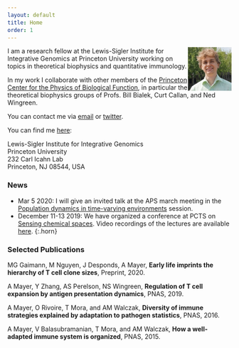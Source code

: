 ```yaml
---
layout: default
title: Home
order: 1
---
```


<img style="width:7em" src="images/andreasmayer.jpg" align="right">
I am a research fellow at the Lewis-Sigler Institute for Integrative Genomics at Princeton University working on topics in theoretical biophysics and quantitative immunology.

In my work I collaborate with other members of the [Princeton Center for the Physics of Biological Function](https://biophysics.princeton.edu/), in particular the theoretical biophysics groups of Profs. Bill Bialek, Curt Callan, and Ned Wingreen. 

You can contact me via [email](mailto:andimscience@gmail.com) or [twitter](http://twitter.com/andimscience).

You can find me [here](https://www.google.com/maps/place/Icahn+Laboratory,+Princeton,+NJ+08540/@40.3443669,-74.655529,17z):

Lewis-Sigler Institute for Integrative Genomics  
Princeton University  
232 Carl Icahn Lab  
Princeton, NJ 08544, USA 

### News

- Mar 5 2020: I will give an invited talk at the APS march meeting in the [Population dynamics in time-varying environments](http://meetings.aps.org/Meeting/MAR20/Session/U27) session.
- December 11-13 2019: We have organized a conference at PCTS on [Sensing chemical spaces](http://bit.ly/chemspaces). Video recordings of the lectures are available [here](http://www.kaltura.com/tiny/opthb).
{:.horn}

### Selected Publications

MG Gaimann, M Nguyen, J Desponds, A Mayer, **Early life imprints the hierarchy of T cell clone sizes**, Preprint, 2020. [<i class="ai ai-doi"></i>](https://doi.org/10.1101/2020.07.21.214841)

A Mayer, Y Zhang, AS Perelson, NS Wingreen, **Regulation of T cell expansion by antigen presentation dynamics**, PNAS, 2019. [<i class="ai ai-doi"></i>](https://doi.org/10.1073/pnas.1812800116)

A Mayer, O Rivoire, T Mora, and AM Walczak, **Diversity of immune strategies explained by adaptation to pathogen statistics**, PNAS, 2016. [<i class="ai ai-doi"></i>](http://dx.doi.org/10.1073/pnas.1600663113)

A Mayer, V Balasubramanian, T Mora, and AM Walczak, **How a well-adapted immune system is organized**, PNAS, 2015. [<i class="ai ai-doi"></i>](http://dx.doi.org/10.1073/pnas.1421827112)
